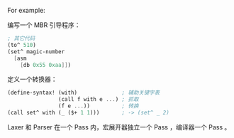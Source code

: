 For example:

编写一个 MBR 引导程序：
```scheme
; 其它代码
(to^ 510)
(set^ magic-number
  [asm
    [db 0x55 0xaa]])
```

定义一个转换器：
```scheme
(define-syntax! (with)              ; 辅助关键字表
                (call f with e ...) ; 抓取
                (f e ...))          ; 转换
(call set^ with (_ ($+ 1 1)))       ; -> (set^ _ 2)
```

Laxer 和 Parser 在一个 Pass 内，宏展开器独立一个 Pass ，编译器一个 Pass 。
